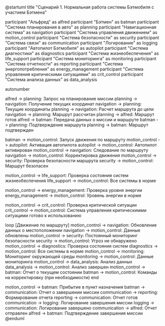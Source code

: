 @startuml
title "Сценарий 1. Нормальная работа системы Бэтмобиля с участием Бэтмена"

participant "Альфред" as alfred
participant "Бэтмен" as batman
participant "Система планирования в авто" as planning
participant "Навигационная система" as navigation
participant "Система управления движением" as motion_control
participant "Система безопасности" as security
participant "Система связи" as communication
participant "Логирование" as logging
participant "Автопилот Бэтмобиля" as autopilot
participant "Система диагностики" as diagnostics
participant "Система жизнеобеспечения" as life_support
participant "Система мониторинга" as monitoring
participant "Система отчетности" as reporting
participant "Система энергопотребления" as energy_management
participant "Система управления критическими ситуациями" as crit_control
participant "Система анализа данных" as data_analysis

autonumber

alfred -> planning: Запрос на планирование миссии
planning -> navigation: Получение текущих координат
navigation -> planning: Текущие координаты
planning -> navigation: Расчет маршрута до цели
navigation -> planning: Маршрут рассчитан
planning -> alfred: Маршрут готов
alfred -> batman: Передача данных о миссии и маршруте
batman -> planning: Подтверждение маршрута
planning -> batman: Маршрут подтвержден

batman -> motion_control: Запуск движения по маршруту
motion_control -> autopilot: Активация автопилота
autopilot -> motion_control: Автопилот активирован
motion_control -> navigation: Следование по маршруту
navigation -> motion_control: Корректировка движения
motion_control -> security: Проверка безопасности маршрута
security -> motion_control: Маршрут безопасен

motion_control -> life_support: Проверка состояния систем жизнеобеспечения
life_support -> motion_control: Все системы в норме

motion_control -> energy_management: Проверка уровня энергии
energy_management -> motion_control: Уровень энергии в норме

motion_control -> crit_control: Проверка критической ситуации
crit_control -> motion_control: Система управления критическимми ситуацими готово к использованию

loop [Движение по маршруту]
    motion_control -> navigation: Обновление данных о местоположении
    navigation -> motion_control: Данные обновлены
    motion_control -> security: Постоянный мониторинг безопасности
    security -> motion_control: Угроз не обнаружено
    motion_control -> diagnostics: Проверка состояния систем
    diagnostics -> motion_control: Все системы в норме
    motion_control -> monitoring: Мониторинг окружающей среды
    monitoring -> motion_control: Данные мониторинга
    motion_control -> data_analysis: Анализ данных
    data_analysis -> motion_control: Анализ завершен
    motion_control -> batman: Отчет о текущем состоянии
    batman -> motion_control: Команды на корректировку (при необходимости)
end

motion_control -> batman: Прибытие в пункт назначения
batman -> communication: Отчет о завершении миссии
communication -> reporting: Формирование отчета
reporting -> communication: Отчет готов
communication -> logging: Логирование завершения миссии
logging -> communication: Логирование завершено
communication -> alfred: Отчет отправлен
alfred -> batman: Подтверждение завершения миссии
@enduml

